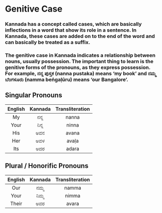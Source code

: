# Genitive Case

### Kannada has a concept called cases, which are basically inflections in a word that show its role in a sentence. In Kannada, these cases are added on to the end of the word and can basically be treated as a suffix.

### The genitive case in Kannada indicates a relationship between nouns, usually possession. The important thing to learn is the genitive forms of the pronouns, as they express possession. For example, ನನ್ನ ಪುಸ್ತಕ (nanna pustaka) means ‘my book’ and ನಮ್ಮ ಬೆಂಗಳೂರು (namma beṅgaḷūru) means ‘our Bangalore’.

## Singular Pronouns

| English | Kannada | Transliteration |
|:-------:|:-------:|:---------------:|
|   My    |  ನನ್ನ   |      nanna      |
|  Your   |  ನಿನ್ನ  |      ninna      |
|   His   |   ಅವನ   |      avana      |
|   Her   |   ಅವಳ   |      avaḷa      |
|   Its   |   ಅದರ   |      adara      |

## Plural / Honorific Pronouns

| English | Kannada | Transliteration |
|:-------:|:-------:|:---------------:|
|   Our   |  ನಮ್ಮ   |      namma      |
|  Your   |  ನಿಮ್ಮ  |      nimma      |
|  Their  |   ಅವರ   |      avara      |
